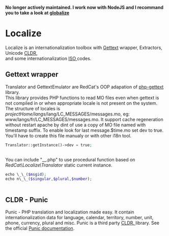 **No longer actively maintained. I work now with NodeJS and I recommand you to take a look at [globalize](https://github.com/globalizejs/globalize)**

Localize
=========

 Localize is an internationalization toolbox with [Gettext](https://en.wikipedia.org/wiki/Gettext) wrapper, Extractors, Unicode [ CLDR. ](https://en.wikipedia.org/wiki/Common_Locale_Data_Repository)  
 and some internationalization [ ISO ](https://en.wikipedia.org/wiki/International_Organization_for_Standardization) codes.

Gettext wrapper
---------------

 Translator and GettextEmulator are RedCat's OOP adapation of [php-gettext](https://launchpad.net/php-gettext/) library.  
 This library provides PHP functions to read MO files even when gettext is not compiled in or when appropriate locale is not present on the system.   
 The structure of locales is $projectHome/langs/$lang/LC\_MESSAGES/messages.mo, eg: www/langs/fr/LC\_MESSAGES/messages.mo. It support cache regeneration without restart apache by dint of use a copy of MO file named with timestamp suffix. To enable look for last message.$time.mo set dev to true. You'll have to create this file manualy or with other i18n tool. 
```php
Translator::getInstance()->dev = true;  
            
```
   
 You can include "\_\_.php" to use procedural function based on *RedCat\\Localize\\Translator* static current instance. 
```php
echo \_\_($msgid);  
echo n\_\_($singular,$plural,$number);  
            
```


CLDR - Punic
------------

 Punic - PHP translation and localization made easy. It contain internationalization data for language, calendar, territory, number, unit, phone, currency, plural and misc. Punic is a third party [ CLDR. ](https://en.wikipedia.org/wiki/Common_Locale_Data_Repository) library. See the official [Punic documentation](http://punic.github.io/).

